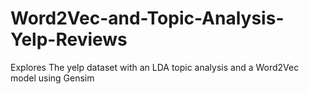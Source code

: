 # Word2Vec-and-Topic-Analysis-Yelp-Reviews
Explores The yelp dataset with an LDA topic analysis and a Word2Vec model using Gensim
